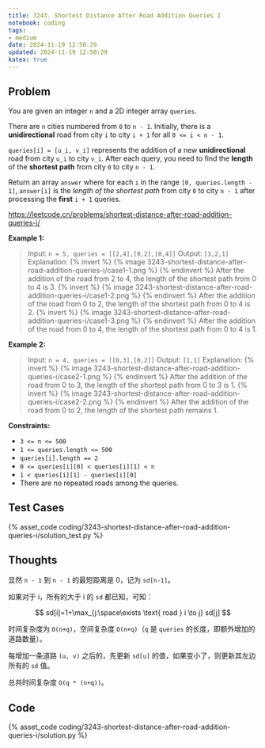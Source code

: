 ```yaml
---
title: 3243. Shortest Distance After Road Addition Queries I
notebook: coding
tags:
- medium
date: 2024-11-19 12:50:29
updated: 2024-11-19 12:50:29
katex: true
---
```

## Problem

You are given an integer `n` and a 2D integer array `queries`.

There are `n` cities numbered from `0` to `n - 1`. Initially, there is a **unidirectional** road from city `i` to city `i + 1` for all `0 <= i < n - 1`.

`queries[i] = [u_i, v_i]` represents the addition of a new **unidirectional** road from city `u_i` to city `v_i`. After each query, you need to find the **length** of the **shortest path** from city `0` to city `n - 1`.

Return an array `answer` where for each `i` in the range `[0, queries.length - 1]`, `answer[i]` is the _length of the shortest path_ from city `0` to city `n - 1` after processing the **first** `i + 1` queries.

<https://leetcode.cn/problems/shortest-distance-after-road-addition-queries-i/>

**Example 1:**

> Input: `n = 5, queries = [[2,4],[0,2],[0,4]]`
> Output: `[3,2,1]`
> Explanation:
> {% invert %}
{% image 3243-shortest-distance-after-road-addition-queries-i/case1-1.png %}
{% endinvert %}
> After the addition of the road from 2 to 4, the length of the shortest path from 0 to 4 is 3.
> {% invert %}
{% image 3243-shortest-distance-after-road-addition-queries-i/case1-2.png %}
{% endinvert %}
> After the addition of the road from 0 to 2, the length of the shortest path from 0 to 4 is 2.
> {% invert %}
{% image 3243-shortest-distance-after-road-addition-queries-i/case1-3.png %}
{% endinvert %}
> After the addition of the road from 0 to 4, the length of the shortest path from 0 to 4 is 1.

**Example 2:**

> Input: `n = 4, queries = [[0,3],[0,2]]`
> Output: `[1,1]`
> Explanation:
> {% invert %}
{% image 3243-shortest-distance-after-road-addition-queries-i/case2-1.png %}
{% endinvert %}
> After the addition of the road from 0 to 3, the length of the shortest path from 0 to 3 is 1.
> {% invert %}
{% image 3243-shortest-distance-after-road-addition-queries-i/case2-2.png %}
{% endinvert %}
> After the addition of the road from 0 to 2, the length of the shortest path remains 1.

**Constraints:**

- `3 <= n <= 500`
- `1 <= queries.length <= 500`
- `queries[i].length == 2`
- `0 <= queries[i][0] < queries[i][1] < n`
- `1 < queries[i][1] - queries[i][0]`
- There are no repeated roads among the queries.

## Test Cases

{% asset_code coding/3243-shortest-distance-after-road-addition-queries-i/solution_test.py %}

## Thoughts

显然 `n - 1` 到 `n - 1` 的最短距离是 0，记为 `sd[n-1]`。

如果对于 i，所有的大于 i 的 `sd` 都已知，可知：

$$
sd[i]=1+\max_{j:\space\exists \text{ road } i \to j} sd[j]
$$

时间复杂度为 `O(n+q)`，空间复杂度 `O(n+q)`（`q` 是 `queries` 的长度，即额外增加的道路数量）。

每增加一条道路 `(u, v)` 之后的，先更新 `sd[u]` 的值，如果变小了，则更新其左边所有的 `sd` 值。

总共时间复杂度 `O(q * (n+q))`。

## Code

{% asset_code coding/3243-shortest-distance-after-road-addition-queries-i/solution.py %}
